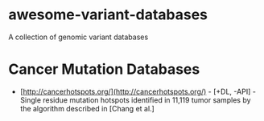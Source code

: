 # awesome-variant-databases
A collection of genomic variant databases

# Cancer Mutation Databases

- [http://cancerhotspots.org/](http://cancerhotspots.org/) - [+DL, -API] - Single residue mutation hotspots identified in 11,119 tumor samples by the algorithm described in [Chang et al.]
